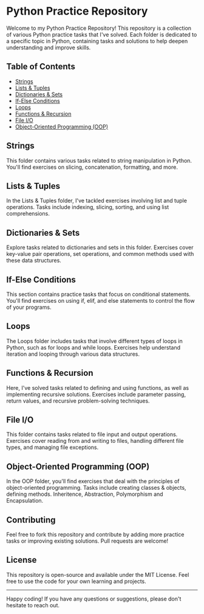 # Python Practice Repository

Welcome to my Python Practice Repository! This repository is a collection of various Python practice tasks that I've solved. Each folder is dedicated to a specific topic in Python, containing tasks and solutions to help deepen understanding and improve skills.

## Table of Contents

- [Strings](#strings)
- [Lists & Tuples](#lists--tuples)
- [Dictionaries & Sets](#dictionaries--sets)
- [If-Else Conditions](#if-else-conditions)
- [Loops](#loops)
- [Functions & Recursion](#functions--recursion)
- [File I/O](#file-io)
- [Object-Oriented Programming (OOP)](#object-oriented-programming-oop)

## Strings

This folder contains various tasks related to string manipulation in Python. You'll find exercises on slicing, concatenation, formatting, and more.

## Lists & Tuples

In the Lists & Tuples folder, I've tackled exercises involving list and tuple operations. Tasks include indexing, slicing, sorting, and using list comprehensions.

## Dictionaries & Sets

Explore tasks related to dictionaries and sets in this folder. Exercises cover key-value pair operations, set operations, and common methods used with these data structures.

## If-Else Conditions

This section contains practice tasks that focus on conditional statements. You'll find exercises on using if, elif, and else statements to control the flow of your programs.

## Loops

The Loops folder includes tasks that involve different types of loops in Python, such as for loops and while loops. Exercises help understand iteration and looping through various data structures.

## Functions & Recursion

Here, I've solved tasks related to defining and using functions, as well as implementing recursive solutions. Exercises include parameter passing, return values, and recursive problem-solving techniques.

## File I/O

This folder contains tasks related to file input and output operations. Exercises cover reading from and writing to files, handling different file types, and managing file exceptions.

## Object-Oriented Programming (OOP)

In the OOP folder, you'll find exercises that deal with the principles of object-oriented programming. Tasks include creating classes & objects, defining methods. Inheritence, Abstraction, Polymorphism and Encapsulation.

## Contributing

Feel free to fork this repository and contribute by adding more practice tasks or improving existing solutions. Pull requests are welcome!

## License

This repository is open-source and available under the MIT License. Feel free to use the code for your own learning and projects.

---

Happy coding! If you have any questions or suggestions, please don't hesitate to reach out.

